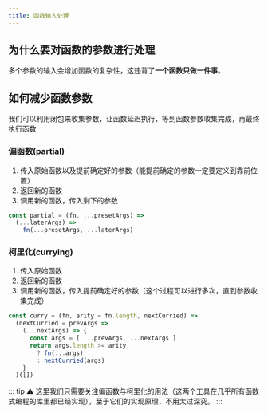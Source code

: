 ```yaml
---
title: 函数输入处理
---
```


## 为什么要对函数的参数进行处理

多个参数的输入会增加函数的复杂性，这违背了**一个函数只做一件事**。

## 如何减少函数参数

我们可以利用闭包来收集参数，让函数延迟执行，等到函数参数收集完成，再最终执行函数

### 偏函数(partial)

1. 传入原始函数以及提前确定好的参数（能提前确定的参数一定要定义到靠前位置）
2. 返回新的函数
3. 调用新的函数，传入剩下的参数

```js
const partial = (fn, ...presetArgs) =>
  (...laterArgs) => 
    fn(...presetArgs, ...laterArgs)
```

### 柯里化(currying)

1. 传入原始函数
2. 返回新的函数
3. 调用新的函数，传入提前确定好的参数（这个过程可以进行多次，直到参数收集完成）

```js
const curry = (fn, arity = fn.length, nextCurried) => 
  (nextCurried = prevArgs => 
    (...nextArgs) => {
      const args = [ ...prevArgs, ...nextArgs ]
      return args.length >= arity
        ? fn(...args)
        : nextCurried(args)
    }
  )([])
```

::: tip ⚠️
这里我们只需要关注偏函数与柯里化的用法（这两个工具在几乎所有函数式编程的库里都已经实现），至于它们的实现原理，不用太过深究。
:::